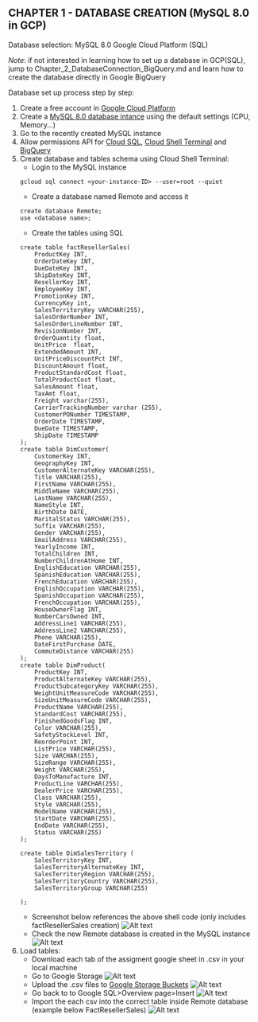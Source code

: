 ## CHAPTER 1 - DATABASE CREATION (MySQL 8.0 in GCP)

Database selection: MySQL 8.0 Google Cloud Platform (SQL)

_Note_: if not interested in learning how to set up a database in GCP(SQL), jump to Chapter_2_DatabaseConnection_BigQuery.md and learn how to create the database directly in Google BigQuery


Database set up process step by step:
1. Create a free account in [Google Cloud Platform](https://cloud.google.com/)
2. Create a [MySQL 8.0 database intance](https://cloud.google.com/sql/docs/mysql/create-instance) using the default settings (CPU, Memory...)
3. Go to the recently created MySQL instance
4. Allow permissions API for [Cloud SQL](https://cloud.google.com/sql/docs/mysql/admin-api), [Cloud Shell Terminal](https://cloud.google.com/endpoints/docs/openapi/enable-api) and [BigQuery](https://cloud.google.com/bigquery/docs/enable-transfer-service)
5. Create database and tables schema using Cloud Shell Terminal:
    - Login to the MySQL instance
    ```
    gcloud sql connect <your-instance-ID> --user=root --quiet
    ```    
    - Create a database named Remote and access it
    ```
    create database Remote;
    use <database name>;
    ```
    - Create the tables using SQL
    ```
    create table factResellerSales(
        ProductKey INT,
        OrderDateKey INT,
        DueDateKey INT,
        ShipDateKey INT,
        ResellerKey INT,
        EmployeeKey INT,
        PromotionKey INT,
        CurrencyKey int,
        SalesTerritoryKey VARCHAR(255),
        SalesOrderNumber INT,
        SalesOrderLineNumber INT,
        RevisionNumber INT,
        OrderQuantity float,
        UnitPrice  float,
        ExtendedAmount INT,
        UnitPriceDiscountPct INT,
        DiscountAmount float,
        ProductStandardCost float,
        TotalProductCost float,
        SalesAmount float,
        TaxAmt float,
        Freight varchar(255),
        CarrierTrackingNumber varchar (255),
        CustomerPONumber TIMESTAMP,
        OrderDate TIMESTAMP,
        DueDate TIMESTAMP,
        ShipDate TIMESTAMP
    );
    create table DimCustomer(
        CustomerKey INT,
        GeographyKey INT,
        CustomerAlternateKey VARCHAR(255),
        Title VARCHAR(255),
        FirstName VARCHAR(255),
        MiddleName VARCHAR(255),
        LastName VARCHAR(255),
        NameStyle INT,
        BirthDate DATE,
        MaritalStatus VARCHAR(255),
        Suffix VARCHAR(255),
        Gender VARCHAR(255),
        EmailAddress VARCHAR(255),
        YearlyIncome INT,
        TotalChildren INT,
        NumberChildrenAtHome INT,
        EnglishEducation VARCHAR(255),
        SpanishEducation VARCHAR(255),
        FrenchEducation VARCHAR(255),
        EnglishOccupation VARCHAR(255),
        SpanishOccupation VARCHAR(255),
        FrenchOccupation VARCHAR(255),
        HouseOwnerFlag INT,
        NumberCarsOwned INT,
        AddressLine1 VARCHAR(255),
        AddressLine2 VARCHAR(255),
        Phone VARCHAR(255),
        DateFirstPurchase DATE,
        CommuteDistance VARCHAR(255)
    );
    create table DimProduct(
        ProductKey INT,
        ProductAlternateKey VARCHAR(255),
        ProductSubcategoryKey VARCHAR(255),
        WeightUnitMeasureCode VARCHAR(255),
        SizeUnitMeasureCode VARCHAR(255),
        ProductName VARCHAR(255),
        StandardCost VARCHAR(255),
        FinishedGoodsFlag INT,
        Color VARCHAR(255),
        SafetyStockLevel INT,
        ReorderPoint INT,
        ListPrice VARCHAR(255),
        Size VARCHAR(255),
        SizeRange VARCHAR(255),
        Weight VARCHAR(255),
        DaysToManufacture INT,
        ProductLine VARCHAR(255),
        DealerPrice VARCHAR(255),
        Class VARCHAR(255),
        Style VARCHAR(255),
        ModelName VARCHAR(255),
        StartDate VARCHAR(255),
        EndDate VARCHAR(255),
        Status VARCHAR(255)
    );

    create table DimSalesTerritory (
        SalesTerritoryKey INT,
        SalesTerritoryAlternateKey INT,
        SalesTerritoryRegion VARCHAR(255),
        SalesTerritoryCountry VARCHAR(255),
        SalesTerritoryGroup VARCHAR(255)

    );
    ``` 
    - Screenshot below references the above shell code (only includes factResellerSales creation)
    ![Alt text](1-1.png)
    - Check the new Remote database is created in the MySQL instance
    ![Alt text](2-1.png)
6. Load tables:
    - Download each tab of the assigment google sheet in .csv in your local machine
    - Go to Google Storage 
    ![Alt text](5-1.png)
    - Upload the .csv files to [Google Storage Buckets]( https://cloud.google.com/storage/docs/uploading-objects)
    ![Alt text](image.png)
    - Go back to to Google SQL>Overview page>Insert
    ![Alt text](5.2-1.png)
    - Import the each csv into the correct table inside Remote database (example below FactResellerSales) 
    ![Alt text](6-1.png)